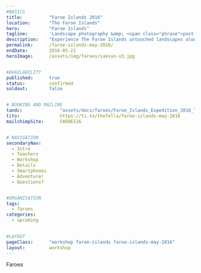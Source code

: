 ```yaml
---
#BASICS
title: 			"Faroe Islands 2016"
location: 		"The Faroe Islands"
hero: 			"Faroe Islands"
tagline: 		'Landscape photography &amp; <span class="phrase">post-processing workshop</span>'
description: 	"Experience The Faroe Islands untouched landscapes alongside experienced photographers. Then learn how to make your images look amazing."
permalink: 		/faroe-islands-may-2016/
endDate: 		2016-05-21
heroImage: 		/assets/img/faroes/saksun-x3.jpg


#AVAILABILITY
published: 		true
status: 		confirmed
soldout: 		false


# BOOKING AND MAILING
tandc: 				"assets/docs/faroes/Faroe_Islands_Expedition_2016_T&C.pdf"
tito: 				https://ti.to/thefella/faroe-islands-may-2016
mailchimpSite: 		FAROES16


# NAVIGATION
secondaryNav:
  - Intro
  - Teachers
  - Workshop
  - Details
  - Smartphones
  - Adventure!
  - Questions?


#ORGANISATION
tags:
  - faroes
categories:
  - upcoming
  

#LAYOUT
pageClass: 		"workshop faroe-islands faroe-islands-may-2016"
layout: 		workshop
---
```



Faroes
